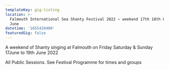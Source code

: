 ```yaml
---
templateKey: gig-listing
location: >-
  Falmouth International Sea Shanty Festival 2022 ~ weekend 17th 18th & 19th
  June
datetime: '1655420400'
featuredGig: false
---
```

A weekend of Shanty singing at Falmouth on Friday Saturday & Sunday 17June to 19th June 2022

All Public Sessions. See Festival Programme for times and groups